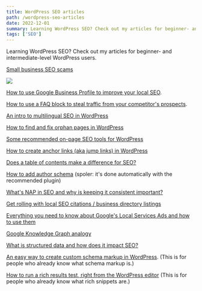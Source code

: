 ```yaml
---
title: WordPress SEO articles 
path: /wordpress-seo-articles
date: 2022-12-01
summary: Learning WordPress SEO? Check out my articles for beginner- and intermediate-level WordPress users.
tags: ['SEO']
---
```


Learning WordPress SEO? Check out my articles for beginner- and intermediate-level WordPress users.

<a href="https://aioseo.com/small-business-seo-scams-how-to-detect-and-avoid-them/" target="blank">Small business SEO scams</a>

<img src="https://res.cloudinary.com/icecloud7/image/upload/f_auto/v1679592192/seo-scams_gsgj4e.png" />

<a href="https://aioseo.com/how-to-use-a-google-business-profile-to-imrpove-local-seo/" target="blank">How to use Google Business Profile to improve your local SEO</a>.

<a href="https://aioseo.com/how-to-use-a-wordpress-faq-block-to-boost-seo-and-get-more-traffic/" target="blank">How to use a FAQ block to steal traffic from your competitor's prospects</a>.

<a href="https://aioseo.com/the-beginners-guide-to-wordpress-multilingual-seo/" target="blank">An intro to multilingual SEO in WordPress</a>

<a href="https://aioseo.com/how-to-easily-find-and-fix-orphan-pages-in-wordpress/" target="blank">How to find and fix orphan pages in WordPress</a>

<a href="https://aioseo.com/best-on-page-seo-tools/" target="blank">Some recommended on-page SEO tools for WordPress</a>

<a href="https://aioseo.com/how-to-create-jump-links-in-wordpress/" target="blank">How to create anchor links (aka jump links) in WordPress</a>

<a href="https://aioseo.com/wordpress-table-of-contents-seo/" target="blank">Does a table of contents make a difference for SEO?</a>

<a href="https://aioseo.com/how-to-add-author-schema-in-wordpress/" target="blank">How to add author schema</a> (spoler: it's done automatically with the recommended plugin)

<a href="https://aioseo.com/what-is-nap-in-seo/" target="blank">What's NAP in SEO and why is keeping it consistent important?</a>

<a href="https://aioseo.com/how-to-get-local-seo-citations/" target="blank">Get rolling with local SEO citations / business directory listings</a>

<a href="https://aioseo.com/what-are-local-services-ads/" target="blank">Everything you need to know about Google's Local Services Ads and how to use them</a>

<a href="https://aioseo.com/what-is-google-knowledge-graph/" target="blank">Google Knowledge Graph analogy</a>

<a href="https://aioseo.com/what-is-structured-data-and-how-does-it-impact-seo/" target="blank">What is structured data and how does it impact SEO?</a>

<a href="https://aioseo.com/how-to-create-custom-schema-markup-in-wordpress/" target="blank">An easy way to create custom schema markup in WordPress</a>. (This is for people who already know what schema markup is.)

<a href="https://aioseo.com/how-to-run-a-rich-results-test-in-wordpress/" target="blank">How to run a rich results test, right from the WordPress editor</a> (This is for people who already know what rich snippets are.)

